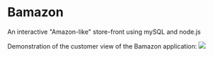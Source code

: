 # Bamazon
An interactive "Amazon-like" store-front using mySQL and node.js

Demonstration of the customer view of the Bamazon application:
![](https://fat.gfycat.com/WastefulDevotedAfricanwildcat.gif)
